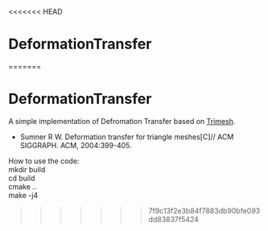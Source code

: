 <<<<<<< HEAD
# DeformationTransfer
=======
# DeformationTransfer

A simple implementation of Defromation Transfer based on [Trimesh](https://gfx.cs.princeton.edu/proj/trimesh2/).

* Sumner R W. Deformation transfer for triangle meshes[C]// ACM SIGGRAPH. ACM, 2004:399-405.

How to use the code:  
mkdir build  
cd build  
cmake ..  
make -j4  

>>>>>>> 7f9c13f2e3b84f7883db90bfe093dd83837f5424
